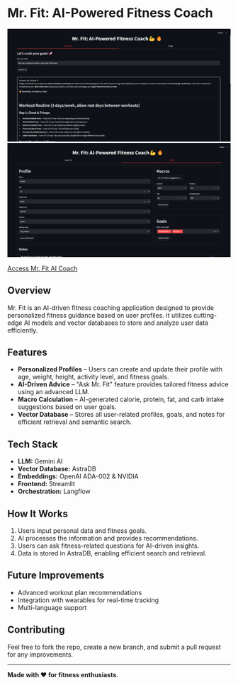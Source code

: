 # Mr. Fit: AI-Powered Fitness Coach
![Ask Mr. Fit UI](ui_samp/Ask%20Mr%20Fit.png)
![Ask Mr. Fit UI2](ui_samp/Profile%20Section.png)

[Access Mr. Fit AI Coach](https://mr-fit-ai-coach.streamlit.app/)

## Overview

Mr. Fit is an AI-driven fitness coaching application designed to provide personalized fitness guidance based on user profiles. It utilizes cutting-edge AI models and vector databases to store and analyze user data efficiently.

## Features

- **Personalized Profiles** – Users can create and update their profile with age, weight, height, activity level, and fitness goals.
- **AI-Driven Advice** – "Ask Mr. Fit" feature provides tailored fitness advice using an advanced LLM.
- **Macro Calculation** – AI-generated calorie, protein, fat, and carb intake suggestions based on user goals.
- **Vector Database** – Stores all user-related profiles, goals, and notes for efficient retrieval and semantic search.

## Tech Stack

- **LLM:** Gemini AI
- **Vector Database:** AstraDB
- **Embeddings:** OpenAI ADA-002 & NVIDIA
- **Frontend:** Streamlit
- **Orchestration:** Langflow

## How It Works

1. Users input personal data and fitness goals.
2. AI processes the information and provides recommendations.
3. Users can ask fitness-related questions for AI-driven insights.
4. Data is stored in AstraDB, enabling efficient search and retrieval.

## Future Improvements

- Advanced workout plan recommendations
- Integration with wearables for real-time tracking
- Multi-language support

## Contributing

Feel free to fork the repo, create a new branch, and submit a pull request for any improvements.

---

**Made with ❤️ for fitness enthusiasts.**

